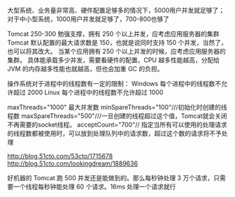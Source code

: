 大型系统、业务量非常高、硬件配置足够多的情况下，5000用户并发就足够了；
对于中小型系统，1000用户并发就足够了，700-800也够了


Tomcat 250-300 勉强支撑，拥有 250 个以上并发，应考虑应用服务器的集群
Tomcat 默认配置的最大请求数是 150，也就是说同时支持 150 个并发，当然了，也可以将其改大。
当某个应用拥有 250 个以上并发的时候，应考虑应用服务器的集群。
具体能承载多少并发，需要看硬件的配置，CPU 越多性能越高，分配给 JVM 的内存越多性能也就越高，但也会加重 GC 的负担。

操作系统对于进程中的线程数有一定的限制：
Windows 每个进程中的线程数不允许超过 2000
Linux 每个进程中的线程数不允许超过 1000


maxThreads="1000" 最大并发数 
minSpareThreads="100"///初始化时创建的线程数
maxSpareThreads="500"///一旦创建的线程超过这个值，Tomcat就会关闭不再需要的socket线程。
acceptCount="700"// 指定当所有可以使用的处理请求的线程数都被使用时，可以放到处理队列中的请求数，超过这个数的请求将不予处理

http://blog.51cto.com/53cto/1715678
http://blog.51cto.com/lookingdream/1889636

好机器的 Tomcat 跑 500 并发还是能做到的。那么每秒钟处理 3 万个请求，只需要一个线程每秒钟能处理 60 个请求。16ms 处理一个请求就行